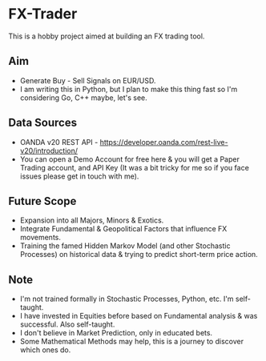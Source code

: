 # FX-Trader
This is a hobby project aimed at building an FX trading tool.

## Aim
- Generate Buy - Sell Signals on EUR/USD.
- I am writing this in Python, but I plan to make this thing fast so I'm considering Go, C++ maybe, let's see.

## Data Sources
- OANDA v20 REST API - https://developer.oanda.com/rest-live-v20/introduction/
- You can open a Demo Account for free here & you will get a Paper Trading account, and API Key (It was a bit tricky for me so if you face issues please get in touch with me).

## Future Scope
- Expansion into all Majors, Minors & Exotics.
- Integrate Fundamental & Geopolitical Factors that influence FX movements.
- Training the famed Hidden Markov Model (and other Stochastic Processes) on historical data & trying to predict short-term price action.

## Note 
- I'm not trained formally in Stochastic Processes, Python, etc. I'm self-taught. 
- I have invested in Equities before based on Fundamental analysis & was successful. Also self-taught.
- I don't believe in Market Prediction, only in educated bets. 
- Some Mathematical Methods may help, this is a journey to discover which ones do.
